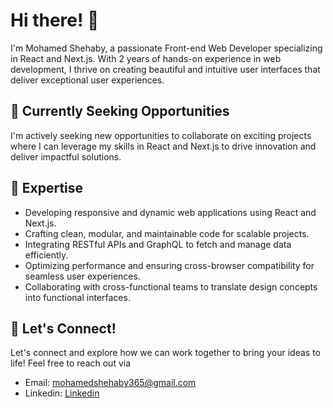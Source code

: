 # Hi there! 👋

I'm Mohamed Shehaby, a passionate Front-end Web Developer specializing in React and Next.js. With 2 years of hands-on experience in web development, I thrive on creating beautiful and intuitive user interfaces that deliver exceptional user experiences.

## 💼 Currently Seeking Opportunities

I'm actively seeking new opportunities to collaborate on exciting projects where I can leverage my skills in React and Next.js to drive innovation and deliver impactful solutions.

## 🚀 Expertise

- Developing responsive and dynamic web applications using React and Next.js.
- Crafting clean, modular, and maintainable code for scalable projects.
- Integrating RESTful APIs and GraphQL to fetch and manage data efficiently.
- Optimizing performance and ensuring cross-browser compatibility for seamless user experiences.
- Collaborating with cross-functional teams to translate design concepts into functional interfaces.

## 🌟 Let's Connect!

Let's connect and explore how we can work together to bring your ideas to life! Feel free to reach out via 
- Email: mohamedshehaby365@gmail.com
- Linkedin: [Linkedin](https://www.linkedin.com/in/mohamed-el-shehaby/)

